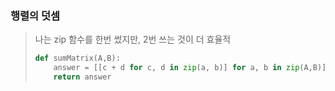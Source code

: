 ### 행렬의 덧셈

> 나는 zip 함수를 한번 썼지만, 2번 쓰는 것이 더 효율적
>
> ```python
> def sumMatrix(A,B):
>     answer = [[c + d for c, d in zip(a, b)] for a, b in zip(A,B)]
>     return answer
> ```
>
> 